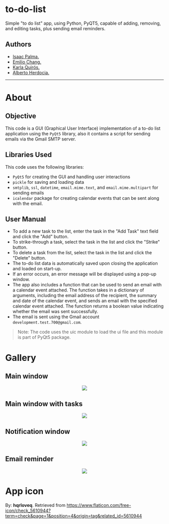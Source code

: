 # to-do-list

Simple "to do list" app, using Python, PyQT5, capable of adding, removing, and editing tasks, plus sending email reminders.

## Authors

- [Isaac Palma.](https://github.com/Isaac-PM)
- [Emilio Chang.](https://github.com/EmilioChang)
- [Karla Quirós.](https://github.com/Karla-QD)
- [Alberto Herdocia.](https://github.com/Albert14Aguero)

***

# About

## Objective
This code is a GUI (Graphical User Interface) implementation of a to-do list application using the `PyQt5` library, also it contains a script for sending emails via the Gmail SMTP server.

## Libraries Used
This code uses the following libraries:
- `PyQt5` for creating the GUI and handling user interactions
- `pickle` for saving and loading data
- `smtplib`, `ssl`, `datetime`, `email.mime.text`, and `email.mime.multipart` for sending emails
- `icalendar` package for creating calendar events that can be sent along with the email.

## User Manual
- To add a new task to the list, enter the task in the "Add Task" text field and click the "Add" button.
- To strike-through a task, select the task in the list and click the "Strike" button.
- To delete a task from the list, select the task in the list and click the "Delete" button.
- The to-do list data is automatically saved upon closing the application and loaded on start-up.
- If an error occurs, an error message will be displayed using a pop-up window.
- The app also includes a function that can be used to send an email with a calendar event attached. The function takes in a dictionary of arguments, including the email address of the recipient, the summary and date of the calendar event, and sends an email with the specified calendar event attached. The function returns a boolean value indicating whether the email was sent successfully.
- The email is sent using the Gmail account `development.test.700@gmail.com`.

> Note: The code uses the uic module to load the ui file and this module is part of PyQt5 package.

# Gallery

## Main window

<center><img   src="https://i.imgur.com/mDOa9OD.png"   width=""   height=""   /></center>

## Main window with tasks

<center><img   src="https://i.imgur.com/C7ar2a1.png"   width=""   height=""   /></center>

## Notification window

<center><img   src="https://i.imgur.com/lEpeL2S.png"   width=""   height=""   /></center>

## Email reminder

<center><img   src="https://i.imgur.com/yrNgufP.png"   width=""   height=""   /></center>

# App icon

By: **hqrloveq**. Retrieved from https://www.flaticon.com/free-icon/check_5610944?term=check&page=1&position=4&origin=tag&related_id=5610944